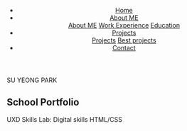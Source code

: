 
<!DOCTYPE HTML>
<html lang="en">
<head>
	<title>School Portfolio || Su Yeong Park</title>
	<meta charset="UTF-8-8" />
	<meta name="viewport" content="width=device-width, initial-scale=1" />
	<link href="https://fonts.googleapis.com/css?family=Titillium+Web" rel="stylesheet">
	<link rel="stylesheet" href="css/styles1.css">
<style>
body {
	background-image: url("pictures/map.jpg");
	background-size: 1350px 630px;
	background-repeat: no-repeat;
	background-position: center 20px;
}
</style>
</head>
<body>
	<!-- Header -->
	<header>
	<nav>
		<ul>
		  <li><a href="home.html">Home</a></li>
		  <li class="dropdown">
		  	<a href="#">About ME</a>
		  	<div class="dropdown-content">
		  		<a href="about me.html">About ME</a>
				<a href="work experience.html">Work Experience</a>
				<a href="education.html">Education</a>
			</div>
		</li>
		  <li class="dropdown">
		    <a href="#" class="dropbtn">Projects</a>
		    <div class="dropdown-content">
		     	<a href="projects.html">Projects</a>
				<a href="best projects.html">Best projects</a>
		    </div>
		  </li>
		  <li><a href="contact.html">Contact</a></li>
		</ul>
	</nav>
	</header>
	<!-- Body -->
	<div class="text-box"> SU YEONG PARK </div>
    <h2>School Portfolio</h2>
    <p>UXD Skills Lab: Digital skills HTML/CSS</p>

</body>
</html>
